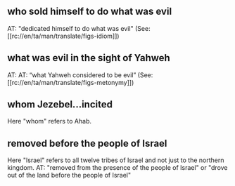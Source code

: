 ## who sold himself to do what was evil ##

AT: "dedicated himself to do what was evil" (See: [[rc://en/ta/man/translate/figs-idiom]])

## what was evil in the sight of Yahweh ##

AT: AT: “what Yahweh considered to be evil” (See: [[rc://en/ta/man/translate/figs-metonymy]])

## whom Jezebel...incited ##

Here "whom" refers to Ahab.

## removed before the people of Israel ##

Here "Israel" refers to all twelve tribes of Israel and not just to the northern kingdom. AT: "removed from the presence of the people of Israel" or "drove out of the land before the people of Israel"